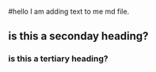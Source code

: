 #hello I am adding text to me md file. 
## is this a seconday heading?
### is this a tertiary heading?
